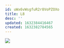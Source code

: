 ```yaml
---
id: uWx6vWsgfuR2r8VoPZOXo
title: L8
desc: ''
updated: 1632384416467
created: 1632382784565
---
```


![](/assets/images/2021-09-23-13-35-09.png)

